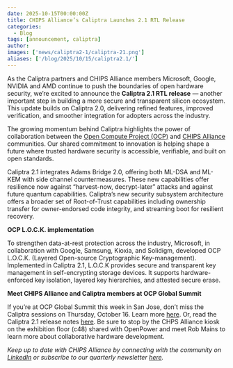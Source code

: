 ```yaml
---
date: 2025-10-15T00:00:00Z
title: CHIPS Alliance’s Caliptra Launches 2.1 RTL Release
categories:
  - Blog
tags: [announcement, caliptra]
author: 
images: ['news/caliptra2-1/caliptra-21.png']
aliases: ['/blog/2025/10/15/caliptra2.1/']
---
```


As the Caliptra partners and CHIPS Alliance members Microsoft, Google, NVIDIA and AMD continue to push the boundaries of open hardware security, we’re excited to announce the **Caliptra 2.1 RTL release** — another important step in building a more secure and transparent silicon ecosystem. This update builds on Caliptra 2.0, delivering refined features, improved verification, and smoother integration for adopters across the industry.  

The growing momentum behind Caliptra highlights the power of collaboration between the [Open Compute Project (OCP)](https://www.opencompute.org/) and [CHIPS Alliance](https://www.chipsalliance.org/) communities. Our shared commitment to innovation is helping shape a future where trusted hardware security is accessible, verifiable, and built on open standards.  

Caliptra 2.1 integrates Adams Bridge 2.0, offering both ML-DSA and ML-KEM with side channel countermeasures.  These new capabilities offer resilience now against “harvest-now, decrypt-later” attacks and against future quantum capabilities. Caliptra’s new security subsystem architecture offers a broader set of Root-of-Trust capabilities including ownership transfer for owner-endorsed code integrity, and streaming boot for resilient recovery.   

**OCP L.O.C.K. implementation**  

To strengthen data-at-rest protection across the industry, Microsoft, in collaboration with Google, Samsung, Kioxia, and Solidigm, developed OCP L.O.C.K. (Layered Open-source Cryptographic Key-management). Implemented in Caliptra 2.1, L.O.C.K provides secure and transparent key management in self-encrypting storage devices. It supports hardware-enforced key isolation, layered key hierarchies, and attested secure erase.  

**Meet CHIPS Alliance and Caliptra members at OCP Global Summit**  

If you’re at OCP Global Summit this week in San Jose, don’t miss the Caliptra sessions on Thursday, October 16. Learn more [here](https://www.chipsalliance.org/news/ocp-october2025/). Or, read the Caliptra 2.1 release notes [here](https://github.com/chipsalliance/caliptra-rtl/blob/v2.1/Release_Notes.md). Be sure to stop by the CHPS Alliance kiosk on the exhibition floor (c48) shared with OpenPower and meet Rob Mains to learn more about collaborative hardware development.    

*Keep up to date with CHIPS Alliance by connecting with the community on [LinkedIn](https://www.linkedin.com/company/chipsalliance/?viewAsMember=true) or subscribe to our quarterly newsletter [here](https://www.linkedin.com/newsletters/7341146987217502211/).*  





